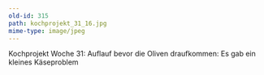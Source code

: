 ```yaml
---
old-id: 315
path: kochprojekt_31_16.jpg
mime-type: image/jpeg
---
```

Kochprojekt Woche 31:
Auflauf bevor die Oliven draufkommen: Es gab ein kleines Käseproblem
